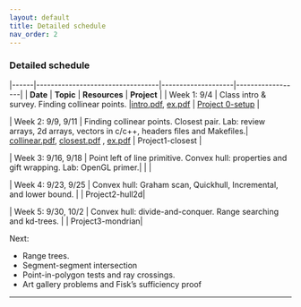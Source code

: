 ```yaml
---
layout: default 
title: Detailed schedule
nav_order: 2
---
```



### Detailed schedule 





|------|----------------------------------|--------------------|------------------|
|    __Date__ | __Topic__ | __Resources__ |  __Project__ | 
| Week 1:  9/4    | Class intro & survey. Finding collinear points. |[intro.pdf](Lectures/slides-intro.pdf), [ex.pdf](Lectures/ex-collineartriplets.pdf)  | [Project 0-setup](Projects/P0-setup.md) | 

| Week 2: 9/9, 9/11 | Finding collinear points.  Closest pair. Lab: review arrays, 2d arrays, vectors in c/c++, headers files and Makefiles.|  [collinear.pdf](Lectures/slides-collinear.pdf), [closest.pdf](Lectures/slides-closestPair.pdf) , [ex.pdf](Lectures/ex-closestpair.pdf) | Project1-closest | 

| Week 3: 9/16, 9/18 | Point left of line primitive. Convex hull: properties and gift wrapping. Lab: OpenGL primer.|   |  | 

| Week 4: 9/23, 9/25 | Convex hull: Graham scan, Quickhull, Incremental, and lower bound. | | Project2-hull2d| 

| Week 5: 9/30, 10/2 | Convex hull: divide-and-conquer. Range searching and kd-trees. | | Project3-mondrian| 




Next: 
- Range trees.
- Segment-segment intersection
- Point-in-polygon tests and ray crossings.
- Art gallery problems and Fisk’s sufficiency proof


***



